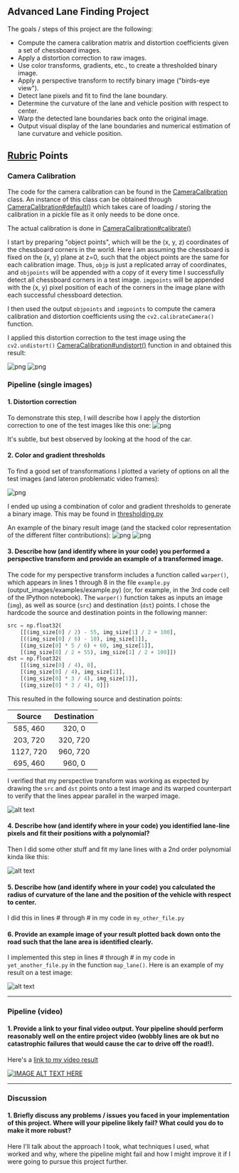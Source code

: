 ## Advanced Lane Finding Project

The goals / steps of this project are the following:

* Compute the camera calibration matrix and distortion coefficients given a set of chessboard images.
* Apply a distortion correction to raw images.
* Use color transforms, gradients, etc., to create a thresholded binary image.
* Apply a perspective transform to rectify binary image ("birds-eye view").
* Detect lane pixels and fit to find the lane boundary.
* Determine the curvature of the lane and vehicle position with respect to center.
* Warp the detected lane boundaries back onto the original image.
* Output visual display of the lane boundaries and numerical estimation of lane curvature and vehicle position.

[//]: # (Image References)

[image1]: ./examples/undistort_output.png "Undistorted"
[image2]: ./test_images/test1.jpg "Road Transformed"
[image3]: ./examples/binary_combo_example.jpg "Binary Example"
[image4]: ./examples/warped_straight_lines.jpg "Warp Example"
[image5]: ./examples/color_fit_lines.jpg "Fit Visual"
[image6]: ./examples/example_output.jpg "Output"
[video1]: ./project_video.mp4 "Video"

## [Rubric](https://review.udacity.com/#!/rubrics/571/view) Points

### Camera Calibration

The code for the camera calibration can be found in the [CameraCalibration](camera_calibration.py) class. An instance of this class can be obtained through 
[CameraCalibration#default()](https://github.com/ivovandongen/CarND-Advanced-Lane-Lines/blob/master/camera_calibration.py#L60) which takes care of loading / storing
the calibration in a pickle file as it only needs to be done once.

The actual calibration is done in [CameraCalibration#calibrate()](https://github.com/ivovandongen/CarND-Advanced-Lane-Lines/blob/master/camera_calibration.py#15)

I start by preparing "object points", which will be the (x, y, z) coordinates of the chessboard corners in the world. Here I am assuming the chessboard is fixed on the (x, y) plane at z=0, 
such that the object points are the same for each calibration image.  Thus, `objp` is just a replicated array of coordinates, and `objpoints` will be appended with a copy of it every time I 
successfully detect all chessboard corners in a test image.  `imgpoints` will be appended with the (x, y) pixel position of each of the corners in the image plane with each successful chessboard detection.  

I then used the output `objpoints` and `imgpoints` to compute the camera calibration and distortion coefficients using the `cv2.calibrateCamera()` function.  

I applied this distortion correction to the test image using the `cv2.undistort()` [CameraCalibration#undistort()](https://github.com/ivovandongen/CarND-Advanced-Lane-Lines/blob/master/camera_calibration.py#48) function in and obtained this result:

![png](output_images/undistorted_calibration2.jpg)
![png](output_images/undistorted_calibration5.jpg)


### Pipeline (single images)

#### 1. Distortion correction

To demonstrate this step, I will describe how I apply the distortion correction to one of the test images like this one:
![png](output_images/undistorted_test1.jpg)

It's subtle, but best observed by looking at the hood of the car.

#### 2. Color and gradient thresholds

To find a good set of transformations I plotted a variety of options on all the test images (and lateron problematic video frames):

![png](output_images/threshold_test1.jpg)

I ended up using a combination of color and gradient thresholds to generate a binary image. This may be found in [thresholding.py](https://github.com/ivovandongen/CarND-Advanced-Lane-Lines/blob/master/thresholding.py#L88)

An example of the binary result image (and the stacked color representation of the different filter contributions):
![png](output_images/binary-test1.jpg)
![png](output_images/color-stacked-test1.jpg)


#### 3. Describe how (and identify where in your code) you performed a perspective transform and provide an example of a transformed image.

The code for my perspective transform includes a function called `warper()`, which appears in lines 1 through 8 in the file `example.py` (output_images/examples/example.py) (or, for example, in the 3rd code cell of the IPython notebook).  The `warper()` function takes as inputs an image (`img`), as well as source (`src`) and destination (`dst`) points.  I chose the hardcode the source and destination points in the following manner:

```python
src = np.float32(
    [[(img_size[0] / 2) - 55, img_size[1] / 2 + 100],
    [((img_size[0] / 6) - 10), img_size[1]],
    [(img_size[0] * 5 / 6) + 60, img_size[1]],
    [(img_size[0] / 2 + 55), img_size[1] / 2 + 100]])
dst = np.float32(
    [[(img_size[0] / 4), 0],
    [(img_size[0] / 4), img_size[1]],
    [(img_size[0] * 3 / 4), img_size[1]],
    [(img_size[0] * 3 / 4), 0]])
```

This resulted in the following source and destination points:

| Source        | Destination   | 
|:-------------:|:-------------:| 
| 585, 460      | 320, 0        | 
| 203, 720      | 320, 720      |
| 1127, 720     | 960, 720      |
| 695, 460      | 960, 0        |

I verified that my perspective transform was working as expected by drawing the `src` and `dst` points onto a test image and its warped counterpart to verify that the lines appear parallel in the warped image.

![alt text][image4]

#### 4. Describe how (and identify where in your code) you identified lane-line pixels and fit their positions with a polynomial?

Then I did some other stuff and fit my lane lines with a 2nd order polynomial kinda like this:

![alt text][image5]

#### 5. Describe how (and identify where in your code) you calculated the radius of curvature of the lane and the position of the vehicle with respect to center.

I did this in lines # through # in my code in `my_other_file.py`

#### 6. Provide an example image of your result plotted back down onto the road such that the lane area is identified clearly.

I implemented this step in lines # through # in my code in `yet_another_file.py` in the function `map_lane()`.  Here is an example of my result on a test image:

![alt text][image6]

---

### Pipeline (video)

#### 1. Provide a link to your final video output.  Your pipeline should perform reasonably well on the entire project video (wobbly lines are ok but no catastrophic failures that would cause the car to drive off the road!).

Here's a [link to my video result](./output_videos/processed_project_video.mp4)

[![IMAGE ALT TEXT HERE](http://img.youtube.com/vi/rhZrqN7tD18/0.jpg)](http://www.youtube.com/watch?v=rhZrqN7tD18)

---

### Discussion

#### 1. Briefly discuss any problems / issues you faced in your implementation of this project.  Where will your pipeline likely fail?  What could you do to make it more robust?

Here I'll talk about the approach I took, what techniques I used, what worked and why, where the pipeline might fail and how I might improve it if I were going to pursue this project further.  
